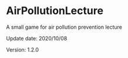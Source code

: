 # AirPollutionLecture

A small game for air pollution prevention lecture

Update date: 2020/10/08

Version: 1.2.0
